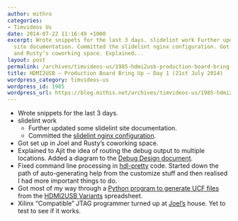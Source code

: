 ```yaml
---
author: mithro
categories:
- Timvideos Us
date: 2014-07-22 11:16:49 +1000
excerpt: Wrote snippets for the last 3 days. slidelint work Further updated some slidelint
  site documentation. Committed the slidelint nginx configuration. Got set up in Joel
  and Rusty’s coworking space. Explained...
layout: post
permalink: /archives/timvideos-us/1985-hdmi2usb-production-board-bring-up-day-1-21st-july-2014
title: HDMI2USB – Production Board Bring Up – Day 1 (21st July 2014)
wordpress_category: timvideos-us
wordpress_id: 1985
wordpress_url: https://blog.mithis.net/archives/timvideos-us/1985-hdmi2usb-production-board-bring-up-day-1-21st-july-2014
---
```


<div class="entry-content">
<ul>
<li>Wrote snippets for the last 3 days.</li>
<li>slidelint work
<ul>
<li>Further updated some slidelint site documentation.</li>
<li>Committed the <a href="https://github.com/enkidulan/slidelint_site/pull/4">slidelint nginx configuration</a>.</li>
</ul>
</li>
<li>Got set up in Joel and Rusty’s coworking space.</li>
<li>Explained to Ajit the idea of routing the debug output to multiple locations. Added a diagram to the <a href="https://docs.google.com/document/d/19XB1AOZMp5Tr-nKEmX8CSuChd6O11wmKfwKc1nsk4OA/edit">Debug Design document</a>.</li>
<li>Fixed command line processing in <a href="https://github.com/mithro/hdl-pretty" title="HDL Pretty - Scripts for prettifying VHDL and Verilog files ">hdl-pretty</a> code. Started down the path of auto-generating help from the customize stuff and then realised I had more important things to do.</li>
<li>Got most of my way through a <a href="https://github.com/mithro/HDMI2USB/tree/generate-ucf">Python program to generate UCF files</a> from the <a href="https://docs.google.com/a/mithis.com/spreadsheets/d/10vNcsOAxnuiwc5diespjIepMySxhR0iVZfYxouq4p-E/edit#gid=1936356070">HDMI2USB Variants</a> spreadsheet.</li>
<li>Xilinx “Compatible” JTAG programmer turned up at <a href="http://jms.id.au">Joel’s</a> house. Yet to test to see if it works.</li>
</ul>
</div>